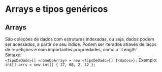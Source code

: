 ﻿# Arrays e tipos genéricos
## Arrays
São coleções de dados com estruturas indexadas, ou seja, dados podem ser acessados,
a partir de seu índice. Podem ser iterados através de laços de repetições e com 
importantes propriedades, como a '.Length'. </br>
Sintaxe: </br>
`<tipoDeDado>[] <nomeDoArray> = new <tipoDeDado>[] {<dados>};`
Exemplo:</br>
`int[] arrs = new int[]
  {
   17, 08, 2, 12
   };`